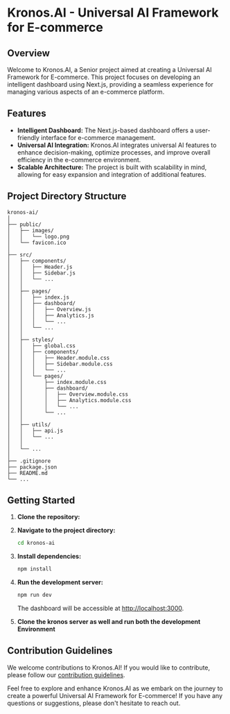 # Kronos.AI - Universal AI Framework for E-commerce

## Overview

Welcome to Kronos.AI, a Senior project aimed at creating a Universal AI Framework for E-commerce. This project focuses on developing an intelligent dashboard using Next.js, providing a seamless experience for managing various aspects of an e-commerce platform.

## Features

- **Intelligent Dashboard:** The Next.js-based dashboard offers a user-friendly interface for e-commerce management.
- **Universal AI Integration:** Kronos.AI integrates universal AI features to enhance decision-making, optimize processes, and improve overall efficiency in the e-commerce environment.
- **Scalable Architecture:** The project is built with scalability in mind, allowing for easy expansion and integration of additional features.

## Project Directory Structure

```
kronos-ai/
│
├── public/
│   ├── images/
│   │   └── logo.png
│   └── favicon.ico
│
├── src/
│   ├── components/
│   │   ├── Header.js
│   │   ├── Sidebar.js
│   │   └── ...
│   │
│   ├── pages/
│   │   ├── index.js
│   │   ├── dashboard/
│   │   │   ├── Overview.js
│   │   │   ├── Analytics.js
│   │   │   └── ...
│   │   └── ...
│   │
│   ├── styles/
│   │   ├── global.css
│   │   ├── components/
│   │   │   ├── Header.module.css
│   │   │   ├── Sidebar.module.css
│   │   │   └── ...
│   │   └── pages/
│   │       ├── index.module.css
│   │       ├── dashboard/
│   │       │   ├── Overview.module.css
│   │       │   ├── Analytics.module.css
│   │       │   └── ...
│   │       └── ...
│   │
│   ├── utils/
│   │   ├── api.js
│   │   └── ...
│   │
│   └── ...
│
├── .gitignore
├── package.json
├── README.md
└── ...
```

## Getting Started

1. **Clone the repository:**


2. **Navigate to the project directory:**

   ```bash
   cd kronos-ai
   ```

3. **Install dependencies:**

   ```bash
   npm install
   ```

4. **Run the development server:**

   ```bash
   npm run dev
   ```

   The dashboard will be accessible at [http://localhost:3000](http://localhost:3000).

5. **Clone the kronos server as well and run both the development Environment**

## Contribution Guidelines

We welcome contributions to Kronos.AI! If you would like to contribute, please follow our [contribution guidelines](CONTRIBUTING.md).



Feel free to explore and enhance Kronos.AI as we embark on the journey to create a powerful Universal AI Framework for E-commerce! If you have any questions or suggestions, please don't hesitate to reach out.

